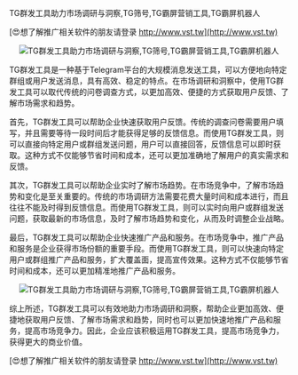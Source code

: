 TG群发工具助力市场调研与洞察,TG筛号,TG霸屏营销工具,TG霸屏机器人

[😍想了解推广相关软件的朋友请登录 http://www.vst.tw](http://www.vst.tw)

 <center><img src="https://vst.tw/MP4/tuiguang/png/8.png" alt="TG群发工具助力市场调研与洞察,TG筛号,TG霸屏营销工具,TG霸屏机器人"></center>

TG群发工具是一种基于Telegram平台的大规模消息发送工具，可以方便地向特定群组或用户发送消息，具有高效、稳定的特点。在市场调研和洞察中，使用TG群发工具可以取代传统的问卷调查方式，以更加高效、便捷的方式获取用户反馈、了解市场需求和趋势。

首先，TG群发工具可以帮助企业快速获取用户反馈。传统的调查问卷需要用户填写，并且需要等待一段时间后才能获得足够的反馈信息。而使用TG群发工具，则可以直接向特定用户或群组发送问题，用户可以直接回答，反馈信息可以即时获取。这种方式不仅能够节省时间和成本，还可以更加准确地了解用户的真实需求和反馈。

其次，TG群发工具可以帮助企业实时了解市场趋势。在市场竞争中，了解市场趋势和变化是至关重要的。传统的市场调研方法需要花费大量时间和成本进行，而且往往不能及时得到反馈信息。而使用TG群发工具，则可以实时向用户或群组发送问题，获取最新的市场信息，及时了解市场趋势和变化，从而及时调整企业战略。

最后，TG群发工具可以帮助企业快速推广产品和服务。在市场竞争中，推广产品和服务是企业获得市场份额的重要手段。而使用TG群发工具，则可以快速向特定用户或群组推广产品和服务，扩大覆盖面，提高宣传效果。这种方式不仅能够节省时间和成本，还可以更加精准地推广产品和服务。

 <center><img src="https://vst.tw/MP4/tuiguang/png/4.png" alt="TG群发工具助力市场调研与洞察,TG筛号,TG霸屏营销工具,TG霸屏机器人"></center>

综上所述，TG群发工具可以有效地助力市场调研和洞察，帮助企业更加高效、便捷地获取用户反馈、了解市场需求和趋势，同时也可以更加快速地推广产品和服务，提高市场竞争力。因此，企业应该积极运用TG群发工具，提高市场竞争力，获得更大的商业价值。

[😍想了解推广相关软件的朋友请登录 http://www.vst.tw](http://www.vst.tw)



